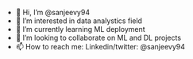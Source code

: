 - 👋 Hi, I’m @sanjeevy94
- 👀 I’m interested in data analystics field
- 🌱 I’m currently learning ML deployment
- 💞️ I’m looking to collaborate on ML and DL projects
- 📫 How to reach me: Linkedin/twitter: @sanjeevy94

<!---
sanjeevy94/sanjeevy94 is a ✨ special ✨ repository because its `README.md` (this file) appears on your GitHub profile.
You can click the Preview link to take a look at your changes.
--->
